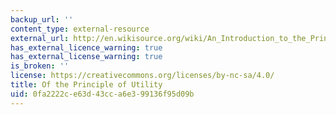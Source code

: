 ```yaml
---
backup_url: ''
content_type: external-resource
external_url: http://en.wikisource.org/wiki/An_Introduction_to_the_Principles_of_Morals_and_Legislation/Chapter_I
has_external_licence_warning: true
has_external_license_warning: true
is_broken: ''
license: https://creativecommons.org/licenses/by-nc-sa/4.0/
title: Of the Principle of Utility
uid: 0fa2222c-e63d-43cc-a6e3-99136f95d09b
---
```

